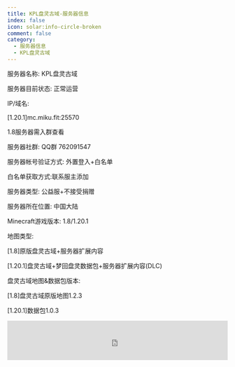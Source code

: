 ```yaml
---
title: KPL盘灵古域-服务器信息
index: false
icon: solar:info-circle-broken
comment: false
category:
  - 服务器信息
  - KPL盘灵古域
---
```


 服务器名称: KPL盘灵古域

服务器目前状态: 正常运营

IP/域名: 

[1.20.1]mc.miku.fit:25570

1.8服务器需入群查看



服务器社群: QQ群 762091547

服务器帐号验证方式: 外置登入+白名单

白名单获取方式:联系服主添加

服务器类型: 公益服+不接受捐赠

服务器所在位置: 中国大陆



Minecraft游戏版本: 1.8/1.20.1

地图类型: 

[1.8]原版盘灵古域+服务器扩展内容

[1.20.1]盘灵古域+梦回盘灵数据包+服务器扩展内容(DLC) 

盘灵古域地图&数据包版本: 

[1.8]盘灵古域原版地图1.2.3

[1.20.1]数据包1.0.3

<iframe style="width:728px;height:90px;max-width:100%;border:none;display:block;margin:auto" src="https://namemc.com/server/mc.miku.fit:25570/embed" width="728" height="90"></iframe>